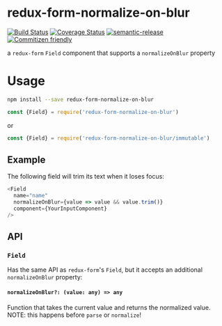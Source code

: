 # redux-form-normalize-on-blur

[![Build Status](https://travis-ci.org/jcoreio/redux-form-normalize-on-blur.svg?branch=master)](https://travis-ci.org/jcoreio/redux-form-normalize-on-blur)
[![Coverage Status](https://codecov.io/gh/jcoreio/redux-form-normalize-on-blur/branch/master/graph/badge.svg)](https://codecov.io/gh/jcoreio/redux-form-normalize-on-blur)
[![semantic-release](https://img.shields.io/badge/%20%20%F0%9F%93%A6%F0%9F%9A%80-semantic--release-e10079.svg)](https://github.com/semantic-release/semantic-release)
[![Commitizen friendly](https://img.shields.io/badge/commitizen-friendly-brightgreen.svg)](http://commitizen.github.io/cz-cli/)

a `redux-form` `Field` component that supports a `normalizeOnBlur` property

# Usage

```sh
npm install --save redux-form-normalize-on-blur
```

```js
const {Field} = require('redux-form-normalize-on-blur')
```
or
```js
const {Field} = require('redux-form-normalize-on-blur/immutable')
```

## Example

The following field will trim its text when it loses focus:
```js
<Field
  name="name"
  normalizeOnBlur={value => value && value.trim()}
  component={YourInputComponent}
/>
```

## API

### `Field`

Has the same API as `redux-form`'s `Field`, but it accepts an additional `normalizeOnBlur` property:

#### `normalizeOnBlur?: (value: any) => any`

Function that takes the current value and returns the normalized value.
NOTE: this happens before `parse` or `normalize`!
